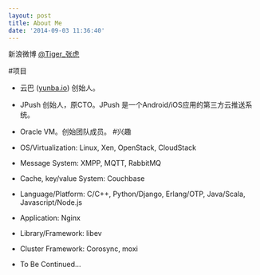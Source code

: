 ```yaml
---
layout: post
title: About Me
date: '2014-09-03 11:36:40'
---
```


新浪微博 [@Tiger_张虎](http://weibo.com/zhanghusz)

#项目

* 云巴 ([yunba.io](http://yunba.io/)) 创始人。
* JPush 创始人，原CTO。JPush 是一个Android/iOS应用的第三方云推送系统。
* Oracle VM。创始团队成员。
#兴趣

* OS/Virtualization: Linux, Xen, OpenStack, CloudStack
* Message System: XMPP, MQTT, RabbitMQ
* Cache, key/value System: Couchbase
* Language/Platform: C/C++, Python/Django, Erlang/OTP, Java/Scala, Javascript/Node.js
* Application: Nginx
* Library/Framework: libev
* Cluster Framework: Corosync, moxi
* To Be Continued…
